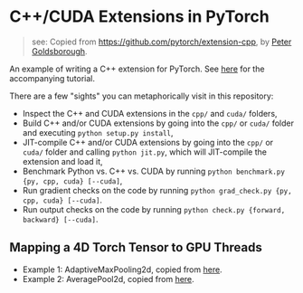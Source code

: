 # C++/CUDA Extensions in PyTorch

> see: Copied from https://github.com/pytorch/extension-cpp, by [Peter Goldsborough](https://github.com/goldsborough).

An example of writing a C++ extension for PyTorch. See
[here](http://pytorch.org/tutorials/advanced/cpp_extension.html) for the accompanying tutorial.

There are a few "sights" you can metaphorically visit in this repository:

- Inspect the C++ and CUDA extensions in the `cpp/` and `cuda/` folders,
- Build C++ and/or CUDA extensions by going into the `cpp/` or `cuda/` folder and executing `python setup.py install`,
- JIT-compile C++ and/or CUDA extensions by going into the `cpp/` or `cuda/` folder and calling `python jit.py`, which will JIT-compile the extension and load it,
- Benchmark Python vs. C++ vs. CUDA by running `python benchmark.py {py, cpp, cuda} [--cuda]`,
- Run gradient checks on the code by running `python grad_check.py {py, cpp, cuda} [--cuda]`.
- Run output checks on the code by running `python check.py {forward, backward} [--cuda]`.

## Mapping a 4D Torch Tensor to GPU Threads

- Example 1: AdaptiveMaxPooling2d, copied from [here](https://raw.githubusercontent.com/pytorch/pytorch/master/aten/src/ATen/native/cuda/AdaptiveMaxPooling2d.cu).
- Example 2: AveragePool2d, copied from [here](https://github.com/pytorch/pytorch/blob/master/aten/src/ATen/native/cuda/AveragePool2d.cu).
